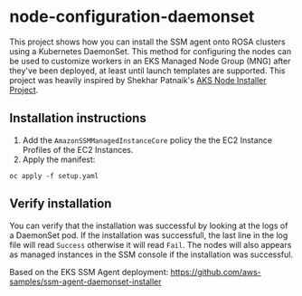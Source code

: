 # node-configuration-daemonset

This project shows how you can install the SSM agent onto ROSA clusters using a Kubernetes DaemonSet.  This method for configuring the nodes can be used to customize workers in an EKS Managed Node Group (MNG) after they've been deployed, at least until launch templates are supported.  This project was heavily inspired by Shekhar Patnaik's [AKS Node Installer Project](https://github.com/patnaikshekhar/AKSNodeInstaller).  

## Installation instructions
1. Add the `AmazonSSMManagedInstanceCore` policy the the EC2 Instance Profiles of the EC2 Instances. 
2. Apply the manifest:
```
oc apply -f setup.yaml
```

## Verify installation
You can verify that the installation was successful by looking at the logs of a DaemonSet pod.  If the installation was successfull, the last line in the log file will read `Success` otherwise it will read `Fail`.  The nodes will also appears as managed instances in the SSM console if the installation was successful. 

Based on the EKS SSM Agent deployment: https://github.com/aws-samples/ssm-agent-daemonset-installer